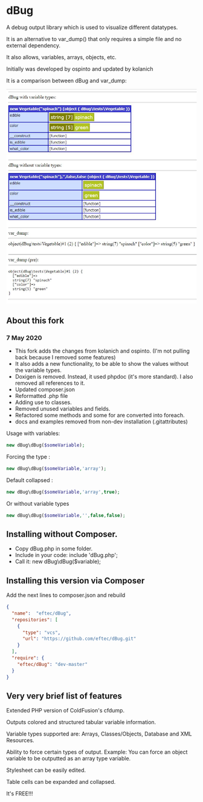 dBug
====
A debug output library which is used to visualize different datatypes.  

It is an alternative to var_dump() that only requires a simple file and no external dependency.

It also allows, variables, arrays, objects, etc.

Initially was developed by ospinto and updated by kolanich

It is a comparison between dBug and var_dump:

![](docs/comparison.jpg)

## About this fork 

### 7 May 2020

* This fork adds the changes from kolanich and ospinto.  (I'm not pulling back because I removed some features)
* It also adds a new functionality, to be able to show the values without the variable types.
* Doxigen is removed. Instead, it used phpdoc (it's more standard). I also removed all references to it.   
* Updated composer.json
* Reformatted .php file
* Adding use to classes.  
* Removed unused variables and fields.
* Refactored some methods and some for are converted into foreach.
* docs and examples removed from non-dev installation (.gitattributes)

Usage with variables:

```php
new dBug\dBug($someVariable);
```

Forcing the type :

```php
new dBug\dBug($someVariable,'array');
```

Default collapsed :

```php
new dBug\dBug($someVariable,'array',true);
```


Or without variable types

```php
new dBug\dBug($someVariable,'',false,false);
```

## Installing without Composer.

* Copy dBug.php in some folder.   
* Include in your code: include 'dBug.php'; 
* Call it: new dBug\dBug($variable);  


## Installing this version via Composer

Add the next lines to composer.json and rebuild

```json
{
  "name":  "eftec/dBug",
  "repositories": [
    {
      "type": "vcs",
      "url": "https://github.com/eftec/dBug.git"
    }
  ],
  "require": {
    "eftec/dBug": "dev-master"
  }
}
```




## Very very brief list of features

Extended PHP version of ColdFusion's cfdump.

Outputs colored and structured tabular variable information.

Variable types supported are: Arrays, Classes/Objects, Database and XML Resources.

Ability to force certain types of output. Example: You can force an
object variable to be outputted as an array type variable.

Stylesheet can be easily edited.

Table cells can be expanded and collapsed.

It's FREE!!!
